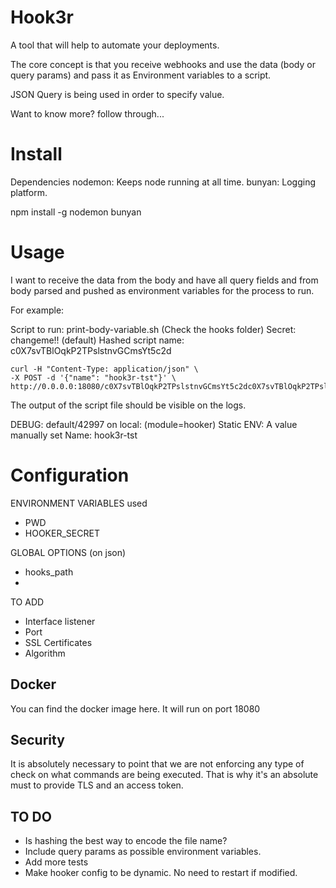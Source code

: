Hook3r
===================
A tool that will help to automate your deployments. 

The core concept is that you receive webhooks and use the data (body or query params) and pass it as Environment variables to a script. 

JSON Query is being used in order to specify value.

Want to know more? follow through... 


Install
====================
Dependencies
	nodemon: Keeps node running at all time.
	bunyan: Logging platform.

npm install -g nodemon bunyan

Usage
======================

I want to receive the data from the body and have all query fields and from body parsed and pushed as environment variables for the process to run.

For example:

Script to run: print-body-variable.sh (Check the hooks folder)
Secret: changeme!! (default)
Hashed script name: c0X7svTBlOqkP2TPslstnvGCmsYt5c2d


```
curl -H "Content-Type: application/json" \
-X POST -d '{"name": "hook3r-tst"}' \
http://0.0.0.0:18080/c0X7svTBlOqkP2TPslstnvGCmsYt5c2dc0X7svTBlOqkP2TPslstnvGCmsYt5c2d
```

The output of the script file should be visible on the logs.

DEBUG: default/42997 on local:  (module=hooker)
    Static ENV: A value manually set
    Name: hook3r-tst


Configuration
=============

ENVIRONMENT VARIABLES used
* PWD
* HOOKER_SECRET

GLOBAL OPTIONS (on json)
* hooks_path
*


TO ADD
* Interface listener
* Port
* SSL Certificates
* Algorithm


Docker
------
You can find the docker image here. It will run on port 18080



Security
----------
It is absolutely necessary to point that we are not enforcing any type of check on what commands are being executed. That is why it's an absolute must to provide TLS and an access token. 

TO DO
-----
- Is hashing the best way to encode the file name?
- Include query params as possible environment variables.
- Add more tests
- Make hooker config to be dynamic. No need to restart if modified.
